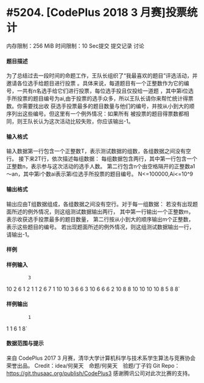 
# #5204. [CodePlus 2018 3 月赛]投票统计
内存限制：256 MiB 时间限制：10 Sec提交 提交记录 讨论
#### 题目描述
为了总结过去一段时间的命题工作，王队长组织了“我最喜欢的题目”评选活动，并邀请各位选手给题目进行投票
。具体来说，每道题目有一个正整数作为它的编号，一共有n名选手给它们进行投票，每位选手投且仅投给一道题
，其中第i位选手所投票的题目编号为ai,由于投票的选手众多，所以王队长请你来帮忙统计得票数。你需要找出收
获选手投票最多的题目数量与他们的编号，并按从小到大的顺序列出这些编号。但这里有一个例外情况：如果所有
被投票的题目得票数都相同，则王队长认为这次活动比较失败，你应该输出-1。


#### 输入格式
输入数据第一行包含一个正整数T，表示测试数据的组数，各组数据之间没有空行。
接下来2T行，依次描述每组数据：
每组数据包含两行，其中第一行包含一个正整数n，表示参与这次活动的选手人数。
第二行包含n个由空格隔开的正整数a1～an，其中第i个数ai表示第i位选手所投票的题目编号。
N<=100000,Ai<=10^9


#### 输出格式
输出应由T组数据组成，各组数据之间没有空行。对于每一组数据：
若没有出现题面所述的例外情况，则这组测试数据输出两行，
其中第一行输出一个正整数m，表示收获选手投票最多的题目数量，
第二行按从小到大的顺序输出m个正整数，表示这些题目的编号。
若出现题面所述的例外情况，则这组测试数据输出一行，请输出-1。


#### 样例

#### 样例输入

			3
10
2 6 1 2 1 1 2 6 7 1
10
10 3 6 6 3 10 6 6 6 2
10
8 8 10 10 10 10 8 5 8 8`
#### 样例输出

			1
1
1
6
1
8`
#### 数据范围与提示

来自 CodePlus 2017 3 月赛，清华大学计算机科学与技术系学生算法与竞赛协会 荣誉出品。
Credit：idea/何昊天　命题/何昊天　验题/丁子钧
Git Repo：https://git.thusaac.org/publish/CodePlus3
感谢腾讯公司对此次比赛的支持。
